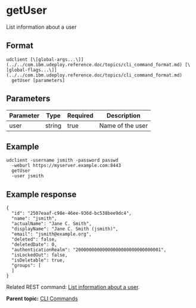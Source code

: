 # getUser

List information about a user

## Format

```
udclient [\[global-args...\]](../../com.ibm.udeploy.reference.doc/topics/cli_command_format.md) [\[global-flags...\]](../../com.ibm.udeploy.reference.doc/topics/cli_command_format.md)
  getUser [parameters]
```

## Parameters

|Parameter|Type|Required|Description|
|---------|----|--------|-----------|
|user|string|true|Name of the user|

## Example

```
udclient -username jsmith -password passwd 
  -weburl https://myserver.example.com:8443
  getUser 
  -user jsmith
```

## Example response

```
{
  "id": "2507eaaf-c98e-46ee-936d-bc538bee9dc4",
  "name": "jsmith",
  "actualName": "Jane C. Smith",
  "displayName": "Jane C. Smith (jsmith)",
  "email": "jsmith@example.org",
  "deleted": false,
  "deletedDate": 0,
  "authenticationRealm": "20000000000000000000000000000001",
  "isLockedOut": false,
  "isDeletable": true,
  "groups": [
  ]
}
```

Related REST command: [List information about a user](rest_cli_user_info_get.md).

**Parent topic:** [CLI Commands](../../com.ibm.udeploy.reference.doc/topics/cli_commands.md)

